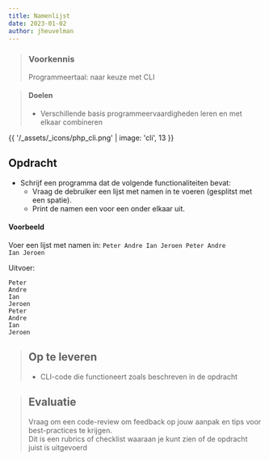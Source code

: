```yaml
---
title: Namenlijst
date: 2023-01-02
author: jheuvelman
---
```


> ### Voorkennis
> Programmeertaal: naar keuze met CLI

> #### Doelen
> * Verschillende basis programmeervaardigheden leren en met elkaar combineren

{{ '/_assets/_icons/php_cli.png'  | image: 'cli', 13 }}

## Opdracht
* Schrijf een programma dat de volgende functionaliteiten bevat:
  - Vraag de debruiker een lijst met namen in te voeren (gesplitst met een spatie).
  - Print de namen een voor een onder elkaar uit.

#### Voorbeeld
Voer een lijst met namen in:
<code>Peter Andre Ian Jeroen Peter Andre Ian Jeroen</code>

Uitvoer:
```shell
Peter 
Andre 
Ian 
Jeroen 
Peter 
Andre 
Ian 
Jeroen 
````


> ## Op te leveren
> * CLI-code die functioneert zoals beschreven in de opdracht

> ## Evaluatie
> Vraag om een code-review om feedback op jouw aanpak en tips voor best-practices te krijgen.<br>
> Dit is een rubrics of checklist waaraan je kunt zien of de opdracht juist is uitgevoerd
